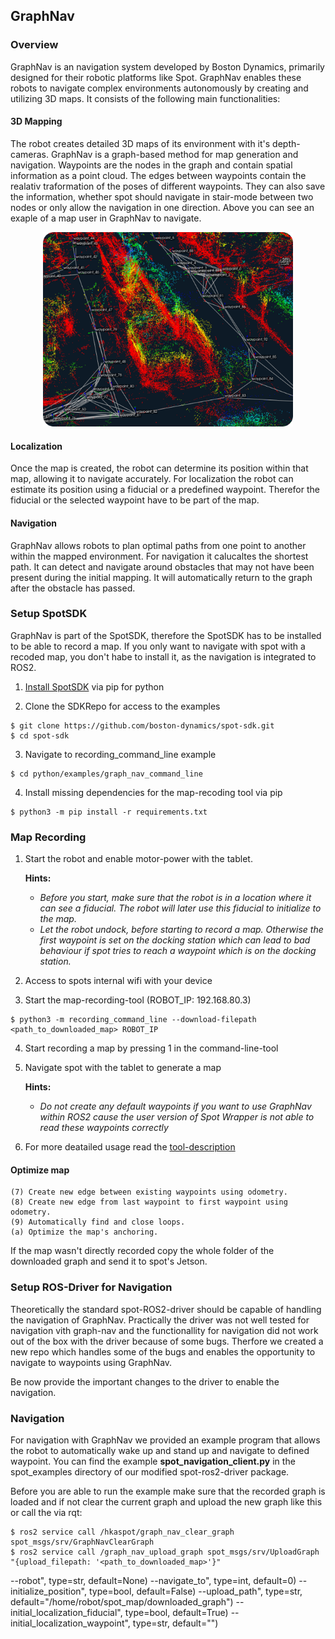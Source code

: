 ## GraphNav

### Overview

GraphNav is an navigation system developed by Boston Dynamics, primarily designed for their robotic platforms like Spot. GraphNav enables these robots to navigate complex environments autonomously by creating and utilizing 3D maps. It consists of the following main functionalities:

#### 3D Mapping

The robot creates detailed 3D maps of its environment with it's depth-cameras.
GraphNav is a graph-based method for map generation and navigation.
Waypoints are the nodes in the graph and contain spatial information as a point cloud.
The edges between waypoints contain the realativ traformation of the poses of different waypoints. They can also save the information, whether spot should navigate in stair-mode between two nodes or only allow the navigation in one direction. Above you can see an exaple of a map user in GraphNav to navigate.

<center>
<img src="images/graph_nav_map.png" alt="Picture from graph created with GraphNav" width="400">
</center>

#### Localization
Once the map is created, the robot can determine its position within that map, allowing it to navigate accurately. For localization the robot can estimate its position using a fiducial or a predefined waypoint. Therefor the fiducial or the selected waypoint have to be part of the map. 

#### Navigation

GraphNav allows robots to plan optimal paths from one point to another within the mapped environment. For navigation it calucaltes the shortest path. 
It can detect and navigate around obstacles that may not have been present during the initial mapping. It will automatically return to the graph after the obstacle has passed.

### Setup SpotSDK

GraphNav is part of the SpotSDK, therefore the SpotSDK has to be installed to be able to record a map. If you only want to navigate with spot with a recoded map, you don't habe to install it, as the navigation is integrated to ROS2.


1. [Install SpotSDK](https://dev.bostondynamics.com/docs/python/quickstart.htmle) via pip for python

2. Clone the SDKRepo for access to the examples
```shell
$ git clone https://github.com/boston-dynamics/spot-sdk.git
$ cd spot-sdk
```
3. Navigate to recording_command_line example
```shell
$ cd python/examples/graph_nav_command_line
```
4. Install missing dependencies for the map-recoding tool via pip
```shell
$ python3 -m pip install -r requirements.txt
```

### Map Recording
1. Start the robot and enable motor-power with the tablet.

    **Hints:**
    - *Before you start, make sure that the robot is in a location where it can see a fiducial. The robot will later use this fiducial to initialize to the map.*
    - *Let the robot undock, before starting to record a map. Otherwise the first waypoint is set on the docking station which can lead to bad behaviour if spot tries to reach a waypoint which is on the docking station.*

2. Access to spots internal wifi with your device

3. Start the map-recording-tool  (ROBOT_IP: 192.168.80.3)
```shell
$ python3 -m recording_command_line --download-filepath <path_to_downloaded_map> ROBOT_IP
```
4. Start recording a map by pressing 1 in the command-line-tool

5. Navigate spot with the tablet to generate a map 

    **Hints:**
    - *Do not create any default waypoints if you want to use GraphNav within ROS2 cause the user version of Spot Wrapper is not able to read these waypoints correctly*

6. For more deatailed usage read the [tool-description](https://dev.bostondynamics.com/python/examples/graph_nav_command_line/readme)


#### Optimize map
    (7) Create new edge between existing waypoints using odometry.
    (8) Create new edge from last waypoint to first waypoint using odometry.
    (9) Automatically find and close loops.
    (a) Optimize the map's anchoring.


If the map wasn't directly recorded copy the whole folder of the downloaded graph and send it to spot's Jetson.



### Setup ROS-Driver for Navigation
Theoretically the standard spot-ROS2-driver should be capable of handling the navigation of GraphNav.
Practically the driver was not well tested for navigation vith graph-nav and the functionallity for navigation did not work out of the box with the driver because of some bugs.
Therfore we created a new repo which handles some of the bugs and enables the opportunity to navigate to waypoints using GraphNav.

Be now provide the important changes to the driver to enable the navigation.

### Navigation

For navigation with GraphNav we provided an example program that allows the robot to automatically wake up and stand up and navigate to defined waypoint. You can find the example **spot_navigation_client.py** in the spot_examples directory of our modified spot-ros2-driver package.

Before you are able to run the example make sure that the recorded graph is loaded and if not clear the current graph and upload the new graph like this or call the via rqt:

 ```shell
$ ros2 service call /hkaspot/graph_nav_clear_graph spot_msgs/srv/GraphNavClearGraph
$ ros2 service call /graph_nav_upload_graph spot_msgs/srv/UploadGraph "{upload_filepath: '<path_to_downloaded_map>'}"
```

--robot", type=str, default=None)
--navigate_to", type=int, default=0)
--initialize_position", type=bool, default=False)
--upload_path", type=str, default="/home/robot/spot_map/downloaded_graph")
--initial_localization_fiducial", type=bool, default=True)
--initial_localization_waypoint", type=str, default="")





